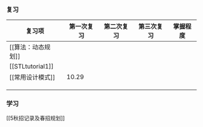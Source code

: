 ### 复习

| 复习项              | 第一次复习 | 第二次复习 | 第三次复习 | 掌握程度 |
| ---------------- | ----- | ----- | ----- | ---- |
| [[算法：动态规划]]      |       |       |       |      |
| [[STLtutorial1]] |       |       |       |      |
| [[常用设计模式]]       | 10.29 |       |       |      |
|                  |       |       |       |      |
|                  |       |       |       |      |
|                  |       |       |       |      |

### 学习
[[5秋招记录及春招规划]]